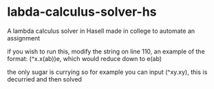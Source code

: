 # labda-calculus-solver-hs
A lambda calculus solver in Hasell made in college to automate an assignment

if you wish to run this, modify the string on line 110, an example of the format: (^x.x(ab))e, which would reduce down to e(ab)

the only sugar is currying so for example you can input (^xy.xy), this is decurried and then solved
